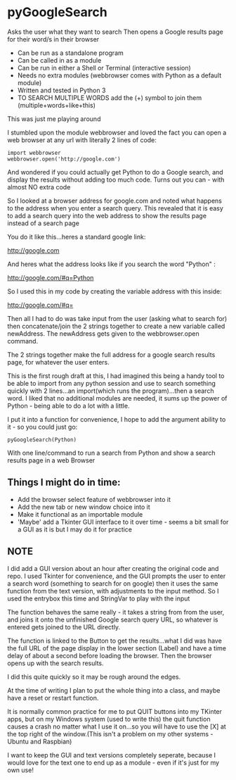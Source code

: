 # pyGoogleSearch
Asks the user what they want to search
Then opens a Google results page for their word/s in their browser

* Can be run as a standalone program
* Can be called in as a module
* Can be run in either a Shell or Terminal (interactive session)
* Needs no extra modules (webbrowser comes with Python as a default module)
* Written and tested in Python 3
* TO SEARCH MULTIPLE WORDS add the (+) symbol to join them (multiple+words+like+this)

This was just me playing around

I stumbled upon the module webbrowser and loved the fact you can open a web browser at any url with literally 2 lines of code:
    
    import webbrowser
    webbrowser.open('http://google.com')
    
And wondered if you could actually get Python to do a Google search, and display the results without adding too much code. Turns out you can - with almost NO extra code

So I looked at a browser address for google.com and noted what happens to the address when you enter a search query. This revealed that it is easy to add a search query into the web address to show the results page instead of a search page

You do it like this...heres a standard google link:

http://google.com

And heres what the address looks like if you search the word "Python" :

http://google.com/#q=Python

So I used this in my code by creating the variable address with this inside:

http://google.com/#q=

Then all I had to do was take input from the user (asking what to search for) then concatenate/join the 2 strings together to create a new variable called newAddress. The newAddress gets given to the webbrowser.open command.

The 2 strings together make the full address for a google search results page, for whatever the user enters.


This is the first rough draft at this, I had imagined this being a handy tool to be able to import from any python session and use to search something quickly with 2 lines...an import(which runs the program)...then a search word. I liked that no additional modules are needed, it sums up the power of Python - being able to do a lot with a little.

I put it into a function for convenience, I hope to add the argument ability to it - so you could just go:

    pyGoogleSearch(Python)

With one line/command to run a search from Python and show a search results page in a web Browser

Things I might do in time:
---------------------------

* Add the browser select feature of webbrowser into it
* Add the new tab or new window choice into it
* Make it functional as an importable module
* 'Maybe' add a Tkinter GUI interface to it over time - seems a bit small for a GUI as it is but I may do it for practice


NOTE
-----
I did add a GUI version about an hour after creating the original code and repo. I used Tkinter for convenience, and the GUI prompts the user to enter a search word (something to search for on google) then it uses the same function from the text version, with adjustments to the input method. So I used the entrybox this time and StringVar to play with the input

The function behaves the same really - it takes a string from from the user, and joins it onto the unfinished Google search query URL, so whatever is entered gets joined to the URL directly.

The function is linked to the Button to get the results...what I did was have the full URL of the page display in the lower section (Label) and have a time delay of about a second before loading the browser. Then the browser opens up with the search results.

I did this quite quickly so it may be rough around the edges.

At the time of writing I plan to put the whole thing into a class, and maybe have a reset or restart function.

It is normally common practice for me to put QUIT buttons into my TKinter apps, but on my Windows system (used to write this) the quit function causes a crash no matter what I use it on...so you will have to use the [X] at the top right of the window.(This isn't a problem on my other systems - Ubuntu and Raspbian)

I want to keep the GUI and text versions completely seperate, because I would love for the text one to end up as a module - even if it's just for my own use!


